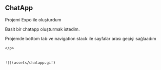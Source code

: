 

<h2>ChatApp</h2>

<p> Projemi Expo ile oluşturdum

   Basit bir chatapp oluşturmak istedim.
   
   Projemde bottom tab ve navigation stack ile sayfalar arası geçişi sağlaadım 
   
    </p>


    ![](assets/chatapp.gif)